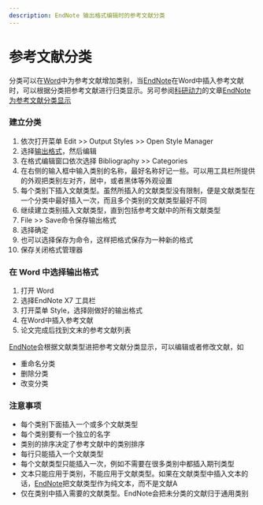 ```yaml
---
description: EndNote 输出格式编辑时的参考文献分类
---
```


# 参考文献分类

分类可以在[Word](http://www.howsci.com/tag/word/)中为参考文献增加类别，当[EndNote](http://www.howsci.com/tag/endnote/)在Word中插入参考文献时，可以根据分类把参考文献进行归类显示。另可参阅[科研动力](http://www.howsci.com/)的文章[EndNote为参考文献分类显示](http://www.howsci.com/endnote-categoried-refs.html)

### 建立分类

1. 依次打开菜单 Edit &gt;&gt; Output Styles &gt;&gt; Open Style Manager
2. 选择[输出格式](http://www.howsci.com/tag/output-styles/)，然后编辑
3. 在格式编辑窗口依次选择 Bibliography &gt;&gt; Categories
4. 在右侧的输入框中输入类别的名称，最好名称好记一些。可以用工具栏所提供的外观把类别左对齐，居中，或者黑体等外观设置
5. 每个类别下插入文献类型。虽然所插入的文献类型没有限制，便是文献类型在一个分类中最好插入一次，而且多个类别的文献类型最好不同
6. 继续建立类别插入文献类型，直到包括参考文献中的所有文献类型
7. File &gt;&gt; Save命令保存输出格式
8. 选择确定
9. 也可以选择保存为命令，这样把格式保存为一种新的格式
10. 保存关闭格式管理器

### 在 Word 中选择输出格式

1. 打开 Word
2. 选择EndNote X7 工具栏
3. 打开菜单 Style，选择刚做好的输出格式
4. 在Word中插入参考文献
5. 论文完成后找到文末的参考文献列表

[EndNote](http://www.howsci.com/tag/endnote/)会根据文献类型进把参考文献分类显示，可以编辑或者修改文献，如

* 重命名分类
* 删除分类
* 改变分类

### 注意事项

* 每个类别下面插入一个或多个文献类型
* 每个类别要有一个独立的名字
* 类别的排序决定了参考文献中的类别排序
* 每行只能插入一个文献类型
* 每个文献类型只能插入一次，例如不需要在很多类别中都插入期刊类型
* 文本只能应用于类别，不能应用于文献类型。如果在文献类型中插入文本的话，[EndNote](http://www.howsci.com/tag/endnote/)把文献类型作为纯文本，而不是文献A
* 仅在类别中插入需要的文献类型。EndNote会把未分类的文献归于通用类别

